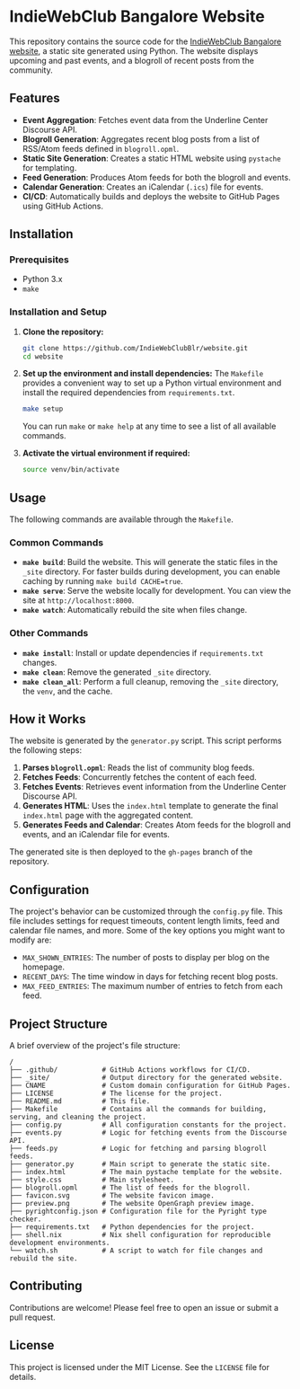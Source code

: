 # IndieWebClub Bangalore Website

This repository contains the source code for the [IndieWebClub Bangalore website](https://blr.indiewebclub.org/), a static site generated using Python. The website displays upcoming and past events, and a blogroll of recent posts from the community.

## Features

- **Event Aggregation**: Fetches event data from the Underline Center Discourse API.
- **Blogroll Generation**: Aggregates recent blog posts from a list of RSS/Atom feeds defined in `blogroll.opml`.
- **Static Site Generation**: Creates a static HTML website using `pystache` for templating.
- **Feed Generation**: Produces Atom feeds for both the blogroll and events.
- **Calendar Generation**: Creates an iCalendar (`.ics`) file for events.
- **CI/CD**: Automatically builds and deploys the website to GitHub Pages using GitHub Actions.

## Installation

### Prerequisites

- Python 3.x
- `make`

### Installation and Setup

1.  **Clone the repository:**
    ```bash
    git clone https://github.com/IndieWebClubBlr/website.git
    cd website
    ```

2.  **Set up the environment and install dependencies:**
    The `Makefile` provides a convenient way to set up a Python virtual environment and install the required dependencies from `requirements.txt`.

    ```bash
    make setup
    ```

    You can run `make` or `make help` at any time to see a list of all available commands.

3.  **Activate the virtual environment if required:**
    ```bash
    source venv/bin/activate
    ```

## Usage

The following commands are available through the `Makefile`.

### Common Commands

-   **`make build`**: Build the website. This will generate the static files in the `_site` directory. For faster builds during development, you can enable caching by running `make build CACHE=true`.
-   **`make serve`**: Serve the website locally for development. You can view the site at `http://localhost:8000`.
-   **`make watch`**: Automatically rebuild the site when files change.

### Other Commands

-   **`make install`**: Install or update dependencies if `requirements.txt` changes.
-   **`make clean`**: Remove the generated `_site` directory.
-   **`make clean_all`**: Perform a full cleanup, removing the `_site` directory, the `venv`, and the cache.

## How it Works

The website is generated by the `generator.py` script. This script performs the following steps:

1.  **Parses `blogroll.opml`**: Reads the list of community blog feeds.
2.  **Fetches Feeds**: Concurrently fetches the content of each feed.
3.  **Fetches Events**: Retrieves event information from the Underline Center Discourse API.
4.  **Generates HTML**: Uses the `index.html` template to generate the final `index.html` page with the aggregated content.
5.  **Generates Feeds and Calendar**: Creates Atom feeds for the blogroll and events, and an iCalendar file for events.

The generated site is then deployed to the `gh-pages` branch of the repository.

## Configuration

The project's behavior can be customized through the `config.py` file. This file includes settings for request timeouts, content length limits, feed and calendar file names, and more. Some of the key options you might want to modify are:

-   `MAX_SHOWN_ENTRIES`: The number of posts to display per blog on the homepage.
-   `RECENT_DAYS`: The time window in days for fetching recent blog posts.
-   `MAX_FEED_ENTRIES`: The maximum number of entries to fetch from each feed.

## Project Structure

A brief overview of the project's file structure:

```
/
├── .github/           # GitHub Actions workflows for CI/CD.
├── _site/             # Output directory for the generated website.
├── CNAME              # Custom domain configuration for GitHub Pages.
├── LICENSE            # The license for the project.
├── README.md          # This file.
├── Makefile           # Contains all the commands for building, serving, and cleaning the project.
├── config.py          # All configuration constants for the project.
├── events.py          # Logic for fetching events from the Discourse API.
├── feeds.py           # Logic for fetching and parsing blogroll feeds.
├── generator.py       # Main script to generate the static site.
├── index.html         # The main pystache template for the website.
├── style.css          # Main stylesheet.
├── blogroll.opml      # The list of feeds for the blogroll.
├── favicon.svg        # The website favicon image.
├── preview.png        # The website OpenGraph preview image.
├── pyrightconfig.json # Configuration file for the Pyright type checker.
├── requirements.txt   # Python dependencies for the project.
├── shell.nix          # Nix shell configuration for reproducible development environments.
└── watch.sh           # A script to watch for file changes and rebuild the site.
```

## Contributing

Contributions are welcome! Please feel free to open an issue or submit a pull request.

## License

This project is licensed under the MIT License. See the `LICENSE` file for details.
